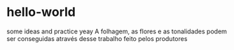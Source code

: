 # hello-world
some ideas and practice yeay
A folhagem, as flores e as tonalidades podem ser conseguidas através desse trabalho feito pelos produtores
